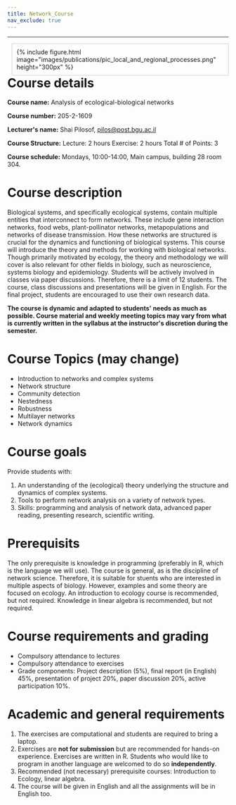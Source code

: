 ```yaml
---
title: Network_Course
nav_exclude: true
---
```

<!-- 
nav:
  order: 4
  tooltip: Analysis of ecological-biological networks
  -->

***

<!-- {% include figure.html image="images/publications/pic_local_and_regional_processes.png" width="200px" %} -->

<div style="float: right; margin-left: 10px; padding: 10px; border: 1px solid #ccc;">
  {% include figure.html
  image="images/publications/pic_local_and_regional_processes.png"
  height="300px" %}
</div>

# Course details
**Course name:** Analysis of ecological-biological networks
 
**Course number:** 205-2-1609
 
**Lecturer's name:** Shai Pilosof, pilos@post.bgu.ac.il
 
**Course Structure:** Lecture: 2 hours   Exercise:  2 hours  Total # of Points: 3

**Course schedule:** Mondays, 10:00-14:00, Main campus, building 28 room 304.

<!-- {%
  include figure.html
  image="images/publications/pic_local_and_regional_processes.png"
  height="300px"
%} -->

# Course description

Biological systems, and specifically ecological systems, contain multiple entities that interconnect to form networks. These include gene interaction networks, food webs, plant-pollinator networks, metapopulations and networks of disease transmission. How these networks are structured is crucial for the dynamics and functioning of biological systems. This course will introduce the theory and methods for working with biological networks. Though primarily motivated by ecology, the theory and methodology we will cover is also relevant for other fields in biology, such as neuroscience, systems biology and epidemiology. Students will be actively involved in classes via paper discussions. Therefore, there is a limit of 12 students. The course, class discussions and presentations will be given in English. For the final project, students are encouraged to use their own research data.

**The course is dynamic and adapted to students' needs as much as possible. Course material and weekly meeting topics may vary from what is currently written in the syllabus at the instructor's discretion during the semester.**

# Course Topics (may change)
* Introduction to networks and complex systems
* Network structure
* Community detection
* Nestedness
* Robustness
* Multilayer networks
* Network dynamics
  
# Course goals
Provide students with:
1. An understanding of the (ecological) theory underlying the structure and dynamics of complex systems.
2. Tools to perform network analysis on a variety of network types.
3. Skills: programming and analysis of network data, advanced paper reading, presenting research, scientific writing.

# Prerequisits
The only prerequisite is knowledge in programming (preferably in R, which is the language we will use). The course is general, as is the discipline of network science. Therefore, it is suitable for stuents who are interested in multiple aspects of biology. However, examples and some theory are focused on ecology. An introduction to ecology course is recommended, but not required. Knowledge in linear algebra is recommended, but not required.

# Course requirements and grading
* Compulsory attendance to lectures
* Compulsory attendance to exercises
* Grade components: Project description (5%), final report (in English) 45%, presentation of project 20%, paper discussion 20%, active participation 10%.

# Academic and general requirements
1. The exercises are computational and students are required to bring a laptop.
2. Exercises are **not for submission** but are recommended for hands-on experience. Exercises are written in R. Students who would like to program in another language are welcomed to do so **independently**.
3. Recommended (not necessary) prerequisite courses: Introduction to Ecology, linear algebra.
4. The course will be given in English and all the assignments will be in English too.

